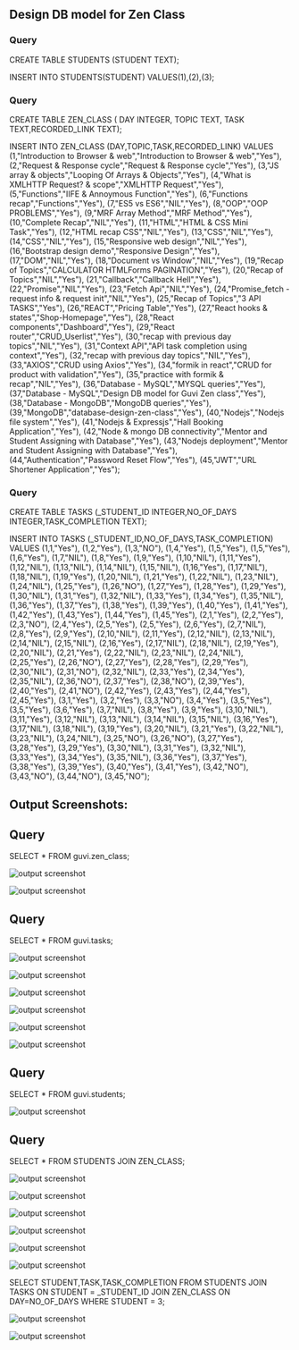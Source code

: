 ## Design DB model for Zen Class

### Query

CREATE TABLE STUDENTS (STUDENT TEXT);

INSERT INTO STUDENTS(STUDENT) VALUES(1),(2),(3);

### Query

CREATE TABLE ZEN_CLASS ( DAY INTEGER, TOPIC TEXT, TASK TEXT,RECORDED_LINK TEXT);

INSERT INTO ZEN_CLASS (DAY,TOPIC,TASK,RECORDED_LINK) VALUES (1,"Introduction to Browser & web","Introduction to Browser & web","Yes"), (2,"Request & Response cycle","Request & Response cycle","Yes"), (3,"JS array & objects","Looping Of Arrays & Objects","Yes"), (4,"What is XMLHTTP Request? & scope","XMLHTTP Request","Yes"), (5,"Functions","IIFE & Annoymous Function","Yes"), (6,"Functions recap","Functions","Yes"), (7,"ES5 vs ES6","NIL","Yes"), (8,"OOP","OOP PROBLEMS","Yes"), (9,"MRF Array Method","MRF Method","Yes"), (10,"Complete Recap","NIL","Yes"), (11,"HTML","HTML & CSS Mini Task","Yes"), (12,"HTML recap CSS","NIL","Yes"), (13,"CSS","NIL","Yes"), (14,"CSS","NIL","Yes"), (15,"Responsive web design","NIL","Yes"), (16,"Bootstrap design demo","Responsive Design","Yes"), (17,"DOM","NIL","Yes"), (18,"Document vs Window","NIL","Yes"), (19,"Recap of Topics","CALCULATOR HTMLForms PAGINATION","Yes"), (20,"Recap of Topics","NIL","Yes"), (21,"Callback","Callback Hell","Yes"), (22,"Promise","NIL","Yes"), (23,"Fetch Api","NIL","Yes"), (24,"Promise_fetch - request info & request init","NIL","Yes"), (25,"Recap of Topics","3 API TASKS","Yes"), (26,"REACT","Pricing Table","Yes"), (27,"React hooks & states","Shop-Homepage","Yes"), (28,"React components","Dashboard","Yes"), (29,"React router","CRUD_Userlist","Yes"), (30,"recap with previous day topics","NIL","Yes"), (31,"Context API","API task completion using context","Yes"), (32,"recap with previous day topics","NIL","Yes"), (33,"AXIOS","CRUD using Axios","Yes"), (34,"formik in react","CRUD for product with validation","Yes"), (35,"practice with formik & recap","NIL","Yes"), (36,"Database - MySQL","MYSQL queries","Yes"), (37,"Database - MySQL","Design DB model for Guvi Zen class","Yes"), (38,"Database - MongoDB","MongoDB queries","Yes"), (39,"MongoDB","database-design-zen-class","Yes"), (40,"Nodejs","Nodejs file system","Yes"), (41,"Nodejs & Expressjs","Hall Booking Application","Yes"), (42,"Node & mongo DB connectivity","Mentor and Student Assigning with Database","Yes"), (43,"Nodejs deployment","Mentor and Student Assigning with Database","Yes"), (44,"Authentication","Password Reset Flow","Yes"), (45,"JWT","URL Shortener Application","Yes");


### Query

CREATE TABLE TASKS (_STUDENT_ID INTEGER,NO_OF_DAYS INTEGER,TASK_COMPLETION TEXT);

INSERT INTO TASKS (_STUDENT_ID,NO_OF_DAYS,TASK_COMPLETION) VALUES (1,1,"Yes"), (1,2,"Yes"), (1,3,"NO"), (1,4,"Yes"), (1,5,"Yes"), (1,5,"Yes"), (1,6,"Yes"), (1,7,"NIL"), (1,8,"Yes"), (1,9,"Yes"), (1,10,"NIL"), (1,11,"Yes"), (1,12,"NIL"), (1,13,"NIL"), (1,14,"NIL"), (1,15,"NIL"), (1,16,"Yes"), (1,17,"NIL"), (1,18,"NIL"), (1,19,"Yes"), (1,20,"NIL"), (1,21,"Yes"), (1,22,"NIL"), (1,23,"NIL"), (1,24,"NIL"), (1,25,"Yes"), (1,26,"NO"), (1,27,"Yes"), (1,28,"Yes"), (1,29,"Yes"), (1,30,"NIL"), (1,31,"Yes"), (1,32,"NIL"), (1,33,"Yes"), (1,34,"Yes"), (1,35,"NIL"), (1,36,"Yes"), (1,37,"Yes"), (1,38,"Yes"), (1,39,"Yes"), (1,40,"Yes"), (1,41,"Yes"), (1,42,"Yes"), (1,43,"Yes"), (1,44,"Yes"), (1,45,"Yes"), (2,1,"Yes"), (2,2,"Yes"), (2,3,"NO"), (2,4,"Yes"), (2,5,"Yes"), (2,5,"Yes"), (2,6,"Yes"), (2,7,"NIL"), (2,8,"Yes"), (2,9,"Yes"), (2,10,"NIL"), (2,11,"Yes"), (2,12,"NIL"), (2,13,"NIL"), (2,14,"NIL"), (2,15,"NIL"), (2,16,"Yes"), (2,17,"NIL"), (2,18,"NIL"), (2,19,"Yes"), (2,20,"NIL"), (2,21,"Yes"), (2,22,"NIL"), (2,23,"NIL"), (2,24,"NIL"), (2,25,"Yes"), (2,26,"NO"), (2,27,"Yes"), (2,28,"Yes"), (2,29,"Yes"), (2,30,"NIL"), (2,31,"NO"), (2,32,"NIL"), (2,33,"Yes"), (2,34,"Yes"), (2,35,"NIL"), (2,36,"NO"), (2,37,"Yes"), (2,38,"NO"), (2,39,"Yes"), (2,40,"Yes"), (2,41,"NO"), (2,42,"Yes"), (2,43,"Yes"), (2,44,"Yes"), (2,45,"Yes"), (3,1,"Yes"), (3,2,"Yes"), (3,3,"NO"), (3,4,"Yes"), (3,5,"Yes"), (3,5,"Yes"), (3,6,"Yes"), (3,7,"NIL"), (3,8,"Yes"), (3,9,"Yes"), (3,10,"NIL"), (3,11,"Yes"), (3,12,"NIL"), (3,13,"NIL"), (3,14,"NIL"), (3,15,"NIL"), (3,16,"Yes"), (3,17,"NIL"), (3,18,"NIL"), (3,19,"Yes"), (3,20,"NIL"), (3,21,"Yes"), (3,22,"NIL"), (3,23,"NIL"), (3,24,"NIL"), (3,25,"NO"), (3,26,"NO"), (3,27,"Yes"), (3,28,"Yes"), (3,29,"Yes"), (3,30,"NIL"), (3,31,"Yes"), (3,32,"NIL"), (3,33,"Yes"), (3,34,"Yes"), (3,35,"NIL"), (3,36,"Yes"), (3,37,"Yes"), (3,38,"Yes"), (3,39,"Yes"), (3,40,"Yes"), (3,41,"Yes"), (3,42,"NO"), (3,43,"NO"), (3,44,"NO"), (3,45,"NO");

## Output Screenshots:


## Query

SELECT * FROM guvi.zen_class;

![output screenshot](./image/zen-class-1.png)

![output screenshot](./image/zen-class-table-2.png)

## Query

SELECT * FROM guvi.tasks;

![output screenshot](./image/task%20table-%201.png)

![output screenshot](./image/task%20table-2.png)

![output screenshot](./image/task%20table-3.png)

![output screenshot](./image/task%20table-4.png)

![output screenshot](./image/task%20table-5.png)

![output screenshot](./image/task%20table-6.png)


## Query

SELECT * FROM guvi.students;

![output screenshot](./image/student%20table.png)




## Query

SELECT * FROM STUDENTS JOIN ZEN_CLASS;

![output screenshot](./image/image%201.png)

![output screenshot](./image/image%202.png)

![output screenshot](./image/image%203.png)

![output screenshot](./image/image%204.png)

![output screenshot](./image/image%205.png)

![output screenshot](./image/image%206.png)


SELECT STUDENT,TASK,TASK_COMPLETION FROM STUDENTS JOIN TASKS ON STUDENT = _STUDENT_ID JOIN ZEN_CLASS ON DAY=NO_OF_DAYS WHERE STUDENT = 3;


![output screenshot](./image/student-1.png)


![output screenshot](./image/student%20-2.png)




